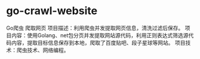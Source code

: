 # go-crawl-website
Go爬虫 爬取网页
项目描述：利用爬虫并发提取网页信息，清洗过滤后保存。
项目内容：使用Golang、net包分页并发提取网站源代码，利用正则表达式筛选源代码内容，提取目标信息保存到本地，爬取了百度贴吧、段子星球等网站。
项目技术：爬虫技术、网络编程。

